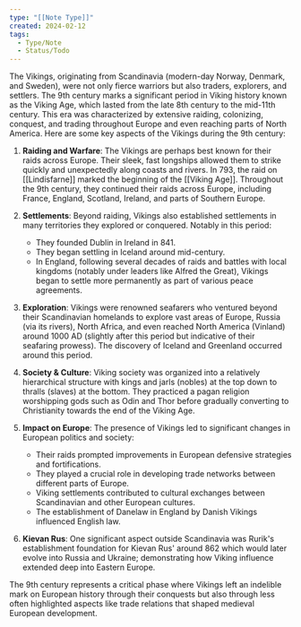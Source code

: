 ```yaml
---
type: "[[Note Type]]"
created: 2024-02-12
tags:
  - Type/Note
  - Status/Todo
---
```

The Vikings, originating from Scandinavia (modern-day Norway, Denmark, and Sweden), were not only fierce warriors but also traders, explorers, and settlers. The 9th century marks a significant period in Viking history known as the Viking Age, which lasted from the late 8th century to the mid-11th century. This era was characterized by extensive raiding, colonizing, conquest, and trading throughout Europe and even reaching parts of North America. Here are some key aspects of the Vikings during the 9th century:

1. **Raiding and Warfare**: The Vikings are perhaps best known for their raids across Europe. Their sleek, fast longships allowed them to strike quickly and unexpectedly along coasts and rivers. In 793, the raid on [[Lindisfarne]] marked the beginning of the [[Viking Age]]. Throughout the 9th century, they continued their raids across Europe, including France, England, Scotland, Ireland, and parts of Southern Europe.

2. **Settlements**: Beyond raiding, Vikings also established settlements in many territories they explored or conquered. Notably in this period:
   - They founded Dublin in Ireland in 841.
   - They began settling in Iceland around mid-century.
   - In England, following several decades of raids and battles with local kingdoms (notably under leaders like Alfred the Great), Vikings began to settle more permanently as part of various peace agreements.

3. **Exploration**: Vikings were renowned seafarers who ventured beyond their Scandinavian homelands to explore vast areas of Europe, Russia (via its rivers), North Africa, and even reached North America (Vinland) around 1000 AD (slightly after this period but indicative of their seafaring prowess). The discovery of Iceland and Greenland occurred around this period.

4. **Society & Culture**: Viking society was organized into a relatively hierarchical structure with kings and jarls (nobles) at the top down to thralls (slaves) at the bottom. They practiced a pagan religion worshipping gods such as Odin and Thor before gradually converting to Christianity towards the end of the Viking Age.

5. **Impact on Europe**: The presence of Vikings led to significant changes in European politics and society:
   - Their raids prompted improvements in European defensive strategies and fortifications.
   - They played a crucial role in developing trade networks between different parts of Europe.
   - Viking settlements contributed to cultural exchanges between Scandinavian and other European cultures.
   - The establishment of Danelaw in England by Danish Vikings influenced English law.

6. **Kievan Rus**: One significant aspect outside Scandinavia was Rurik's establishment foundation for Kievan Rus' around 862 which would later evolve into Russia and Ukraine; demonstrating how Viking influence extended deep into Eastern Europe.

The 9th century represents a critical phase where Vikings left an indelible mark on European history through their conquests but also through less often highlighted aspects like trade relations that shaped medieval European development.